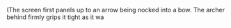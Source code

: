 (The screen first panels up to an arrow being nocked into a bow. The archer behind firmly grips it tight as it wa